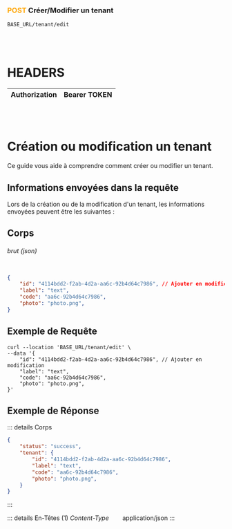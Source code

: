 ### <span style="color:orange">POST</span> Créer/Modifier un tenant

````
BASE_URL/tenant/edit
````

<br/> <br/> 

# HEADERS

| Authorization | Bearer TOKEN |
| ------------- | -----------  |

<br/> <br/>

# Création ou modification un tenant
Ce guide vous aide à comprendre comment créer ou modifier un tenant.


## Informations envoyées dans la requête

Lors de la création ou de la modification d'un tenant, les informations envoyées peuvent être les suivantes :


## Corps

###### brut (json)


```json

{
    "id": "4114bdd2-f2ab-4d2a-aa6c-92b4d64c7986", // Ajouter en modification
    "label": "text",
    "code": "aa6c-92b4d64c7986",
    "photo": "photo.png",
}
```

## Exemple de Requête

```curl
curl --location 'BASE_URL/tenant/edit' \
--data '{
    "id": "4114bdd2-f2ab-4d2a-aa6c-92b4d64c7986", // Ajouter en modification
    "label": "text",
    "code": "aa6c-92b4d64c7986",
    "photo": "photo.png",
}'

```


## Exemple de Réponse

::: details Corps  

```json
{
    "status": "success",
    "tenant": {
        "id": "4114bdd2-f2ab-4d2a-aa6c-92b4d64c7986", 
        "label": "text",
        "code": "aa6c-92b4d64c7986",
        "photo": "photo.png",
    }
}
```
:::


::: details En-Têtes (1)
 *Content-Type*    &nbsp;&nbsp;&nbsp;&nbsp;&nbsp;&nbsp;     application/json
:::
